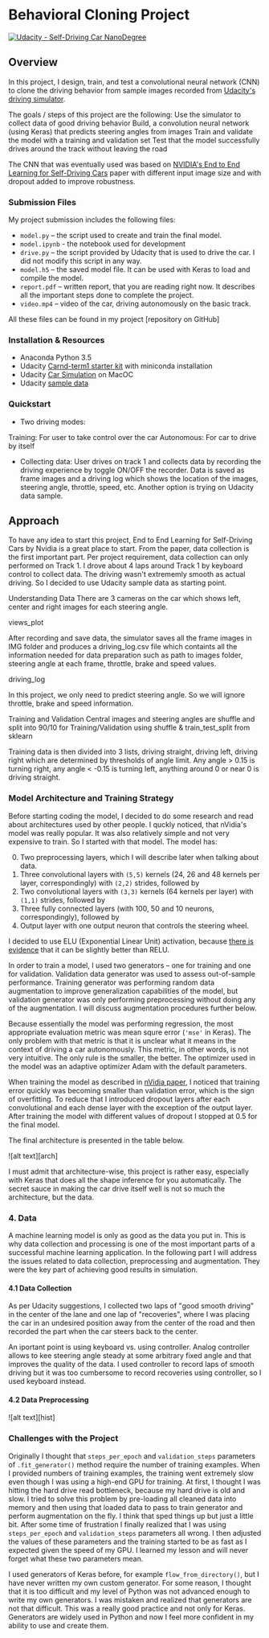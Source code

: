 # Behavioral Cloning Project

[![Udacity - Self-Driving Car NanoDegree](https://s3.amazonaws.com/udacity-sdc/github/shield-carnd.svg)](http://www.udacity.com/drive)

Overview
---


In this project, I design, train, and test a convolutional neural network (CNN) to clone the driving behavior from sample images recorded from [Udacity's driving simulator](https://github.com/udacity/self-driving-car-sim). 

The goals / steps of this project are the following: Use the simulator to collect data of good driving behavior Build, a convolution neural network (using Keras) that predicts steering angles from images Train and validate the model with a training and validation set Test that the model successfully drives around the track without leaving the road

The CNN that was eventually used was based on [NVIDIA's End to End Learning for Self-Driving Cars](https://arxiv.org/pdf/1604.07316v1.pdf) paper with different input image size and with dropout added to improve robustness.


### Submission Files

My project submission includes the following files:

* ```model.py``` – the script used to create and train the final model.
* ```model.ipynb``` - the notebook used for development
* ```drive.py``` – the script provided by Udacity that is used to drive the car. I did not modify this script in any way.
* ```model.h5``` – the saved model file. It can be used with Keras to load and compile the model.
* ```report.pdf``` – written report, that you are reading right now. It describes all the important steps done to complete the project.
* ```video.mp4``` – video of the car, driving autonomously on the basic track.

All these files can be found in my project [repository on GitHub]

### Installation & Resources
* Anaconda Python 3.5
* Udacity [Carnd-term1 starter kit](https://github.com/udacity/CarND-Term1-Starter-Kit) with miniconda installation
* Udacity [Car Simulation](https://github.com/udacity/self-driving-car-sim) on MacOC
* Udacity [sample data](https://d17h27t6h515a5.cloudfront.net/topher/2016/December/584f6edd_data/data.zip)

### Quickstart

* Two driving modes:

Training: For user to take control over the car
Autonomous: For car to drive by itself

* Collecting data: User drives on track 1 and collects data by recording the driving experience by toggle ON/OFF the recorder. Data is saved as frame images and a driving log which shows the location of the images, steering angle, throttle, speed, etc. Another option is trying on Udacity data sample.

Approach
---

To have any idea to start this project, End to End Learning for Self-Driving Cars by Nvidia is a great place to start. From the paper, data collection is the first important part. Per project requirement, data collection can only performed on Track 1. I drove about 4 laps around Track 1 by keyboard control to collect data. The driving wasn't extrememly smooth as actual driving. So I decided to use Udacity sample data as starting point.

Understanding Data
There are 3 cameras on the car which shows left, center and right images for each steering angle.

views_plot

After recording and save data, the simulator saves all the frame images in IMG folder and produces a driving_log.csv file which containts all the information needed for data preparation such as path to images folder, steering angle at each frame, throttle, brake and speed values.

driving_log

In this project, we only need to predict steering angle. So we will ignore throttle, brake and speed information.


Training and Validation
Central images and steering angles are shuffle and split into 90/10 for Training/Validation using shuffle & train_test_split from sklearn

Training data is then divided into 3 lists, driving straight, driving left, driving right which are determined by thresholds of angle limit. Any angle > 0.15 is turning right, any angle < -0.15 is turning left, anything around 0 or near 0 is driving straight.

### Model Architecture and Training Strategy

Before starting coding the model, I decided to do some research and read about architectures used by other people. I quckly noticed, that nVidia's model was really popular. It was also relatively simple and not very expensive to train. So I started with that model. The model has:

0. Two preprocessing layers, which I will describe later when talking about data.
1. Three convolutional layers with ```(5,5)``` kernels (24, 26 and 48 kernels per layer, correspondingly) with ```(2,2)``` strides, followed by
2. Two convolutional layers with ```(3,3)``` kernels (64 kernels per layer) with ```(1,1)``` strides, followed by
3. Three fully connected layers (with 100, 50 and 10 neurons, correspondingly), followed by
4. Output layer with one output neuron that controls the steering wheel.

I decided to use ELU (Exponential Linear Unit) activation, because [there is evidence](http://image-net.org/challenges/posters/JKU_EN_RGB_Schwarz_poster.pdf) that it can be slightly better than RELU. 

In order to train a model, I used two generators – one for training and one for validation. Validation data generator was used to assess out-of-sample performance. Training generator was performing random data augmentation to improve generalization capabilities of the model, but validation generator was only performing preprocessing without doing any of the augmentation. I will discuss augmentation procedures further below.

Because essentially the model was performing regression, the most appropriate evaluation metric was mean squre error (```'mse'``` in Keras). The only problem with that metric is that it is unclear what it means in the context of driving a car autonomously. This metric, in other words, is not very intuitive. The only rule is the smaller, the better. The optimizer used in the model was an adaptive optimizer Adam with the default parameters.

When training the model as described in [nVidia paper](https://arxiv.org/abs/1604.07316), I noticed that training error quickly was becoming smaller than validation error, which is the sign of overfitting. To reduce that I introduced dropout layers after each convolutional and each dense layer with the exception of the output layer. After training the model with different values of dropout I stopped at 0.5 for the final model.

The final architecture is presented in the table below.

![alt text][arch]

I must admit that architecture-wise, this project is rather easy, especially with Keras that does all the shape inference for you automatically. The secret sauce in making the car drive itself well is not so much the architecture, but the data.

### 4. Data

A machine learning model is only as good as the data you put in. This is why data collection and processing is one of the most important parts of a successful machine learning application. In the following part I will address the issues related to data collection, preprocessing and augmentation. They were the key part of achieving good results in simulation.

#### 4.1 Data Collection

As per Udacity suggestions, I collected two laps of "good smooth driving" in the center of the lane and one lap of "recoveries", where I was placing the car in an undesired position away from the center of the road and then recorded the part when the car steers back to the center.

An iportant point is using keyboard vs. using controller. Analog controller allows to kee steering angle steady at some arbitrary fixed angle and that improves the quality of the data. I used controller to record laps of smooth driving but it was too cumbersome to record recoveries using controller, so I used keyboard instead.

#### 4.2 Data Preprocessing



![alt text][hist]

### Challenges with the Project

Originally I thought that ```steps_per_epoch``` and ```validation_steps``` parameters of ```.fit_generator()``` method require the number of training examples. When I provided numbers of training examples, the training went extremely slow even though I was using a high-end GPU for training. At first, I thought I was hitting the hard drive read bottleneck, because my hard drive is old and slow. I tried to solve this problem by pre-loading all cleaned data into memory and then using that loaded data to pass to train generator and perform augmentation on the fly. I think that sped things up but just a little bit. After some time of frustration I finally realized that I was using ```steps_per_epoch``` and ```validation_steps``` parameters all wrong. I then adjusted the values of these parameters and the training started to be as fast as I expected given the speed of my GPU. I learned my lesson and will never forget what these two parameters mean.

I used generators of Keras before, for example ```flow_from_directory()```, but I have never written my own custom generator. For some reason, I thought that it is too difficult and my level of Python was not advanced enough to write my own generators. I was mistaken and realized that generators are not that difficult. This was a really good practice and not only for Keras. Generators are widely used in Python and now I feel more confident in my ability to use and create them.

